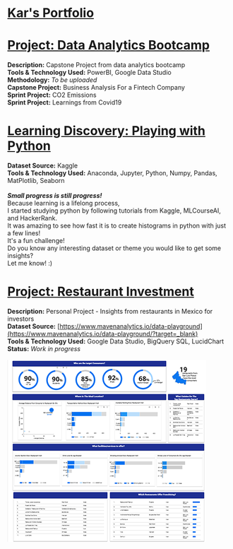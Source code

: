 # [Kar's Portfolio](#) <br>
# [Project: Data Analytics Bootcamp](#) <br>
**Description:** Capstone Project from data analytics bootcamp
<br>
**Tools & Technology Used:** PowerBI, Google Data Studio <br>
**Methodology:** *To be uploaded* <br>
**Capstone Project:** Business Analysis For a Fintech Company <br>
**Sprint Project:** CO2 Emissions <br>
**Sprint Project:** Learnings from Covid19 <br>

# [Learning Discovery: Playing with Python](#) <br>
**Dataset Source:** Kaggle <br>
**Tools & Technology Used:** Anaconda, Jupyter, Python, Numpy, Pandas, MatPlotlib, Seaborn <br> <br>
***Small progress is still progress!***<br> 
Because learning is a lifelong process, <br>
I started studying python by following tutorials from Kaggle, MLCourseAI, and HackerRank.<br>
It was amazing to see how fast it is to create histograms in python with just a few lines!<br>
It's a fun challenge! 
<br>Do you know any interesting dataset or theme you would like to get some insights? 
<br>Let me know! :)
<br>

# [Project: Restaurant Investment](#) <br>
**Description:** Personal Project - Insights from restaurants in Mexico for investors <br>
**Dataset Source:** [https://www.mavenanalytics.io/data-playground](https://www.mavenanalytics.io/data-playground/?target=_blank) <br>
**Tools & Technology Used:** Google Data Studio, BigQuery SQL, LucidChart
<br>
**Status:**
*Work in progress* <br> <br>
[![](https://github.com/karquiambao/Kar_Portfolio/blob/main/images/portfolio-project1.png?raw=true)](#)


